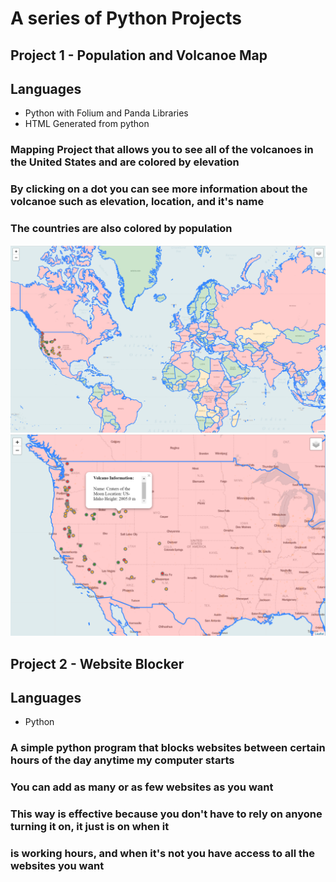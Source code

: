 # A series of Python Projects

## Project 1 - Population and Volcanoe Map
  
  ## Languages
  + Python with Folium and Panda Libraries 
  + HTML Generated from python

  ### Mapping Project that allows you to see all of the volcanoes in the United States and are colored by elevation
  ### By clicking on a dot you can see more information about the volcanoe such as elevation, location, and it's name
  ### The countries are also colored by population
  ![](PythonProjectsScreenShots/mapping_1.PNG)
  ![](PythonProjectsScreenShots/mapping_2.PNG)
  
  ## Project 2 - Website Blocker
   ## Languages
   + Python
    
   ### A simple python program that blocks websites between certain hours of the day anytime my computer starts
   ### You can add as many or as few websites as you want
   ### This way is effective because you don't have to rely on anyone turning it on, it just is on when it
   ### is working hours, and when it's not you have access to all the websites you want
  
  
    
    
  

